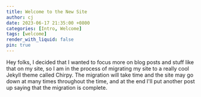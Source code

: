 ```yaml
---
title: Welcome to the New Site
author: cj
date: 2023-06-17 21:35:00 +0800
categories: [Intro, Welcome]
tags: [welcome]
render_with_liquid: false
pin: true
---
```


Hey folks, I decided that I wanted to focus more on blog posts and stuff like that on my site, so I am in the process of migrating my site to a really cool Jekyll theme called Chirpy. The migration will take time and the site may go down at many times throughout the time, and at the end I'll put another post up saying that the migration is complete.
